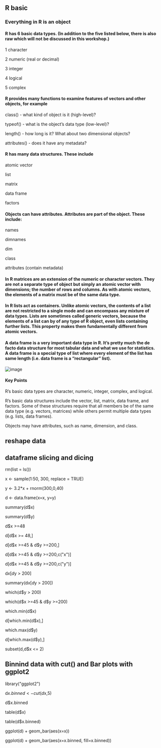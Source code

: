 ## R basic
### Everything in R is an object
#### R has 6 basic data types. (In addition to the five listed below, there is also raw which will not be discussed in this workshop.)

1 character

2 numeric (real or decimal)

3 integer

4 logical

5 complex

#### R provides many functions to examine features of vectors and other objects, for example

class() - what kind of object is it (high-level)?

typeof() - what is the object’s data type (low-level)?

length() - how long is it? What about two dimensional objects?

attributes() - does it have any metadata?

#### R has many data structures. These include

atomic vector

list

matrix

data frame

factors

#### Objects can have attributes. Attributes are part of the object. These include:

names

dimnames

dim

class

attributes (contain metadata)

#### In R matrices are an extension of the numeric or character vectors. They are not a separate type of object but simply an atomic vector with dimensions; the number of rows and columns. As with atomic vectors, the elements of a matrix must be of the same data type.

#### In R lists act as containers. Unlike atomic vectors, the contents of a list are not restricted to a single mode and can encompass any mixture of data types. Lists are sometimes called generic vectors, because the elements of a list can by of any type of R object, even lists containing further lists. This property makes them fundamentally different from atomic vectors.

#### A data frame is a very important data type in R. It’s pretty much the de facto data structure for most tabular data and what we use for statistics.  A data frame is a special type of list where every element of the list has same length (i.e. data frame is a “rectangular” list).

![image](https://user-images.githubusercontent.com/104820908/167233994-bfe7bbee-0ae4-4828-8baf-052e62c26a54.png)

#### Key Points
R’s basic data types are character, numeric, integer, complex, and logical.

R’s basic data structures include the vector, list, matrix, data frame, and factors. Some of these structures require that all members be of the same data type (e.g. vectors, matrices) while others permit multiple data types (e.g. lists, data frames).

Objects may have attributes, such as name, dimension, and class.


## reshape data

## dataframe slicing and dicing
rm(list = ls())

x <- sample(1:50, 300, replace = TRUE)

y <- 3.2*x + rnorm(300,0,40)

d <- data.frame(x=x, y=y)

summary(d$x)

summary(d$y)

d$x >=48

d[d$x >= 48,]

d[d$x >=45 & d$y >=200,]

d[d$x >=45 & d$y >=200,c("x")]

d[d$x >=45 & d$y >=200,c("y")]

d$x[d$y > 200]

summary(d$x[d$y > 200])

which(d$y > 200)

which(d$x >=45 & d$y >=200)

which.min(d$x)

d[which.min(d$x),]

which.max(d$y)

d[which.max(d$y),]

subset(d,d$x <= 2)

## Binnind data with cut() and Bar plots with ggplot2
library("ggplot2")

d$x.binned <- cut(d$x,5)

d$x.binned

table(d$x)

table(d$x.binned)

ggplot(d) + geom_bar(aes(x=x))

ggplot(d) + geom_bar(aes(x=x.binned, fill=x.binned))














